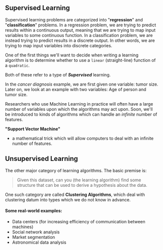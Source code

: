## Supervised Learning

Supervised learning problems are categorized into "**regression**" and
"**classification**" problems.
In a regression problem, we are trying to predict results within a continuous
output, meaning that we are trying to map input variables to some continuous
function. In a classification problem, we are instead trying to predict results
in a discrete output. In other words, we are trying to map input variables into
discrete categories.

One of the first things we'll want to decide when writing a learning algorithm
is to determine whether to use a `linear` (straight-line) function of a `quadratic`.

Both of these refer to a type of **_Supervised_** learning.

In the _cancer diagnosis_ example, we are first given one variable: tumor size.
Later on, we look at an example with two variables: Age of person and tumor size.

Researchers who use Machine Learning in practice will often have a large number
of variables upon which the algorithms may act upon. Soon, we'll be introduced
to kinds of algorithms which can handle an _infinite_ number of features.

**"Support Vector Machine"**
- a mathematical trick which will allow computers
to deal with an infinite number of features.


## Unsupervised Learning

The other major category of learning algorithms. The basic premise is:
> Given this dataset, can you (the learning algorithm) find some structure
that can be used to derive a hypothesis about the data.

One such category are called **Clustering Algorithms**, which deal with
clustering datum into types which we do not know in advance.

#### Some real-world examples:
- Data centers (for increasing efficiency of communication between machines)
- Social network analysis
- Market segmentation
- Astronomical data analysis

